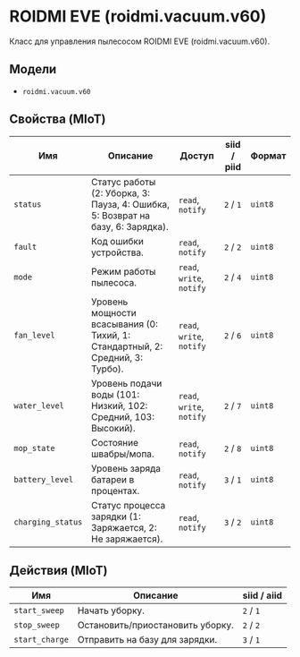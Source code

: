 # ROIDMI EVE (roidmi.vacuum.v60)

Класс для управления пылесосом ROIDMI EVE (roidmi.vacuum.v60).

## Модели

- `roidmi.vacuum.v60`

## Свойства (MIoT)

| Имя | Описание | Доступ | siid / piid | Формат |
|---|---|---|---|---|
| `status` | Статус работы (2: Уборка, 3: Пауза, 4: Ошибка, 5: Возврат на базу, 6: Зарядка). | `read`, `notify` | `2` / `1` | `uint8` |
| `fault` | Код ошибки устройства. | `read`, `notify` | `2` / `2` | `uint8` |
| `mode` | Режим работы пылесоса. | `read`, `write`, `notify` | `2` / `4` | `uint8` |
| `fan_level` | Уровень мощности всасывания (0: Тихий, 1: Стандартный, 2: Средний, 3: Турбо). | `read`, `write`, `notify` | `2` / `6` | `uint8` |
| `water_level` | Уровень подачи воды (101: Низкий, 102: Средний, 103: Высокий). | `read`, `write`, `notify` | `2` / `7` | `uint8` |
| `mop_state` | Состояние швабры/мопа. | `read`, `notify` | `2` / `8` | `uint8` |
| `battery_level` | Уровень заряда батареи в процентах. | `read`, `notify` | `3` / `1` | `uint8` |
| `charging_status` | Статус процесса зарядки (1: Заряжается, 2: Не заряжается). | `read`, `notify` | `3` / `2` | `uint8` |

## Действия (MIoT)

| Имя | Описание | siid / aiid |
|---|---|---|
| `start_sweep` | Начать уборку. | `2` / `1` |
| `stop_sweep` | Остановить/приостановить уборку. | `2` / `2` |
| `start_charge` | Отправить на базу для зарядки. | `3` / `1` |
